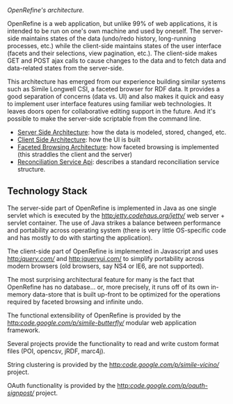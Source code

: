 _OpenRefine's architecture._

OpenRefine is a web application, but unlike 99% of web applications, it is intended to be run on one's own machine and used by oneself. The server-side maintains states of the data (undo/redo history, long-running processes, etc.) while the client-side maintains states of the user interface (facets and their selections, view pagination, etc.). The client-side makes GET and POST ajax calls to cause changes to the data and to fetch data and data-related states from the server-side.

This architecture has emerged from our experience building similar systems such as Simile Longwell CSI, a faceted browser for RDF data. It provides a good separation of concerns (data vs. UI) and also makes it quick and easy to implement user interface features using familiar web technologies. It leaves doors open for collaborative editing support in the future. And it's possible to make the server-side scriptable from the command line.

- [Server Side Architecture](Server-Side): how the data is modeled, stored, changed, etc.
- [Client Side Architecture](Client-Side): how the UI is built
- [Faceted Browsing Architecture](Faceted+Browsing): how faceted browsing is implemented (this straddles the client and the server)
- [Reconciliation Service Api](Reconciliation+Service+API): describes a standard reconciliation service structure.

## Technology Stack

The server-side part of OpenRefine is implemented in Java as one single servlet which is executed by the [http:_jetty.codehaus.org/jetty/_](Jetty) web server + servlet container. The use of Java strikes a balance between performance and portability across operating system (there is very little OS-specific code and has mostly to do with starting the application).

The client-side part of OpenRefine is implemented in Javascript and uses [http:_jquery.com/_](jQuery) and [http:jqueryui.com/](jQueryUI) to simplify portability across modern browsers (old browsers, say NS4 or IE6, are not supported).

The most surprising architectural feature for many is the fact that OpenRefine has no database... or, more precisely, it runs off of its own in-memory data-store that is built up-front to be optimized for the operations required by faceted browsing and infinite undo.

The functional extensibility of OpenRefine is provided by the [http:_code.google.com/p/simile-butterfly/_](SIMILE+Butterfly) modular web application framework.

Several projects provide the functionality to read and write custom format files (POI, opencsv, jRDF, marc4j).

String clustering is provided by the [http:_code.google.com/p/simile-vicino/_](SIMILE+Vicino) project.

OAuth functionality is provided by the [http:_code.google.com/p/oauth-signpost/_](Signpost) project.

